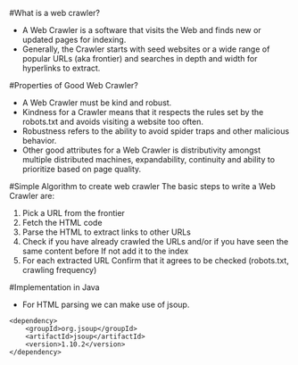 
#What is a web crawler?
- A Web Crawler is a software that visits the Web and finds new or updated pages for indexing.
- Generally, the Crawler starts with seed websites or a wide range of popular URLs (aka frontier) and
  searches in depth and width for hyperlinks to extract.

#Properties of Good Web Crawler?
- A Web Crawler must be kind and robust.
- Kindness for a Crawler means that it respects the rules set by the robots.txt and avoids visiting a website too often.
- Robustness refers to the ability to avoid spider traps and other malicious behavior.
- Other good attributes for a Web Crawler is distributivity amongst multiple distributed machines,
  expandability, continuity and ability to prioritize based on page quality.

#Simple Algorithm to create web crawler
The basic steps to write a Web Crawler are:

1. Pick a URL from the frontier
2. Fetch the HTML code
3. Parse the HTML to extract links to other URLs
4. Check if you have already crawled the URLs and/or if you have seen the same content before
   If not add it to the index
5. For each extracted URL
   Confirm that it agrees to be checked (robots.txt, crawling frequency)

#Implementation in Java
- For HTML parsing we can make use of jsoup.
```
<dependency>
    <groupId>org.jsoup</groupId>
    <artifactId>jsoup</artifactId>
    <version>1.10.2</version>
</dependency>
```
